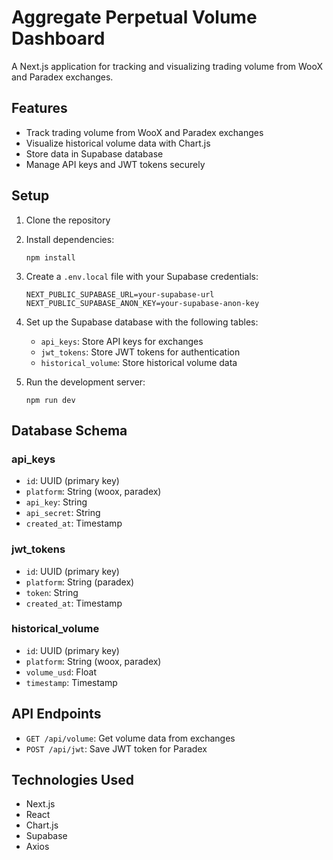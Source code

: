 # Aggregate Perpetual Volume Dashboard

A Next.js application for tracking and visualizing trading volume from WooX and Paradex exchanges.

## Features

- Track trading volume from WooX and Paradex exchanges
- Visualize historical volume data with Chart.js
- Store data in Supabase database
- Manage API keys and JWT tokens securely

## Setup

1. Clone the repository
2. Install dependencies:
   ```
   npm install
   ```
3. Create a `.env.local` file with your Supabase credentials:
   ```
   NEXT_PUBLIC_SUPABASE_URL=your-supabase-url
   NEXT_PUBLIC_SUPABASE_ANON_KEY=your-supabase-anon-key
   ```
4. Set up the Supabase database with the following tables:
   - `api_keys`: Store API keys for exchanges
   - `jwt_tokens`: Store JWT tokens for authentication
   - `historical_volume`: Store historical volume data

5. Run the development server:
   ```
   npm run dev
   ```

## Database Schema

### api_keys
- `id`: UUID (primary key)
- `platform`: String (woox, paradex)
- `api_key`: String
- `api_secret`: String
- `created_at`: Timestamp

### jwt_tokens
- `id`: UUID (primary key)
- `platform`: String (paradex)
- `token`: String
- `created_at`: Timestamp

### historical_volume
- `id`: UUID (primary key)
- `platform`: String (woox, paradex)
- `volume_usd`: Float
- `timestamp`: Timestamp

## API Endpoints

- `GET /api/volume`: Get volume data from exchanges
- `POST /api/jwt`: Save JWT token for Paradex

## Technologies Used

- Next.js
- React
- Chart.js
- Supabase
- Axios